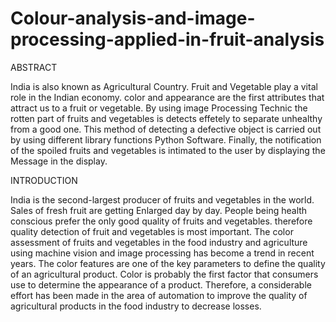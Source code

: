 # Colour-analysis-and-image-processing-applied-in-fruit-analysis

 ABSTRACT 


India is also known as Agricultural Country. Fruit and Vegetable play a vital role in the Indian economy. color and appearance are the first attributes that attract us to a fruit or vegetable.
By using image Processing Technic the rotten part of fruits and vegetables is detects effetely to separate unhealthy from a good one. This method of detecting a defective object is carried out by using different library functions Python Software. Finally, the notification of the spoiled fruits and vegetables is intimated to the user by displaying the  Message in the display.



INTRODUCTION 

India is the second-largest producer of fruits and vegetables in the world. Sales of fresh fruit are getting 
Enlarged day by day. People being health conscious prefer the only good quality of fruits and vegetables. therefore quality detection of fruit and vegetables is most important. The color assessment of fruits and vegetables in the food industry and agriculture using machine vision and image processing has become a trend in recent years. The color features are one of the key parameters to define the quality of an agricultural product. Color is probably the first factor that consumers use to determine the appearance of a product. Therefore, a considerable effort has been made in the area of automation to improve the quality of agricultural products in the food industry to decrease losses.

